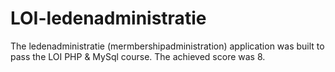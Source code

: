 # LOI-ledenadministratie
The ledenadministratie (mermbershipadministration) application was built to pass the LOI PHP &amp; MySql course. The achieved score was 8.
